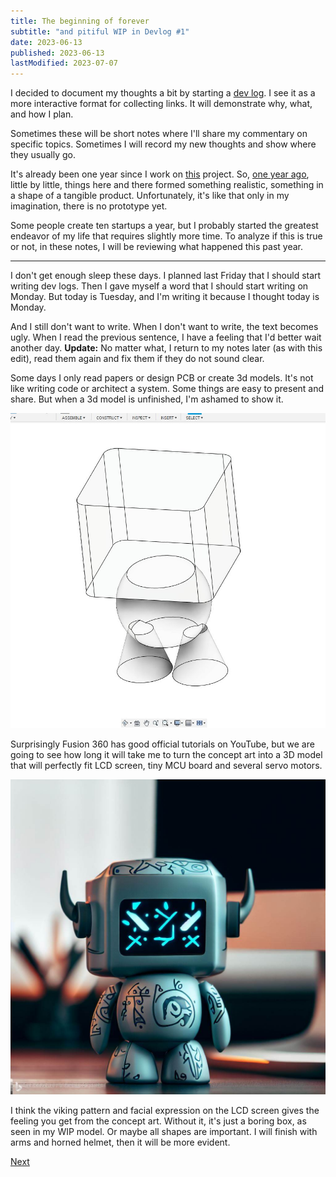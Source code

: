 ```yaml
---
title: The beginning of forever
subtitle: "and pitiful WIP in Devlog #1"
date: 2023-06-13
published: 2023-06-13
lastModified: 2023-07-07
---
```


I decided to document my thoughts a bit by starting a [dev log](/devlog). I see it as a more interactive format for collecting links. It will demonstrate why, what, and how I plan.

Sometimes these will be short notes where I'll share my commentary on specific topics. Sometimes I will record my new thoughts and show where they usually go.

It's already been one year since I work on [this](/make/robot) project. So, [one year ago](/blog/robot-coach), little by little, things here and there formed something realistic, something in a shape of a tangible product. Unfortunately, it's like that only in my imagination, there is no prototype yet.

Some people create ten startups a year, but I probably started the greatest endeavor of my life that requires slightly more time. To analyze if this is true or not, in these notes, I will be reviewing what happened this past year.

---

I don't get enough sleep these days. I planned last Friday that I should start writing dev logs. Then I gave myself a word that I should start writing on Monday. But today is Tuesday, and I'm writing it because I thought today is Monday.

And I still don't want to write. When I don't want to write, the text becomes ugly. When I read the previous sentence, I have a feeling that I'd better wait another day. **Update:** No matter what, I return to my notes later (as with this edit), read them again and fix them if they do not sound clear.

Some days I only read papers or design PCB or create 3d models. It's not like writing code or architect a system. Some things are easy to present and share. But when a 3d model is unfinished, I'm ashamed to show it.

![Fusion 360 wip](./fusion-360-wip.jpeg)

Surprisingly Fusion 360 has good official tutorials on YouTube, but we are going to see how long it will take me to turn the concept art into a 3D model that will perfectly fit LCD screen, tiny MCU board and several servo motors.

![robot concept art generated from prompt](../make/robot/bing-generated-robot-design-6.jpeg)

I think the viking pattern and facial expression on the LCD screen gives the feeling you get from the concept art. Without it, it's just a boring box, as seen in my WIP model. Or maybe all shapes are important. I will finish with arms and horned helmet, then it will be more evident.

[Next](/devlog/2)